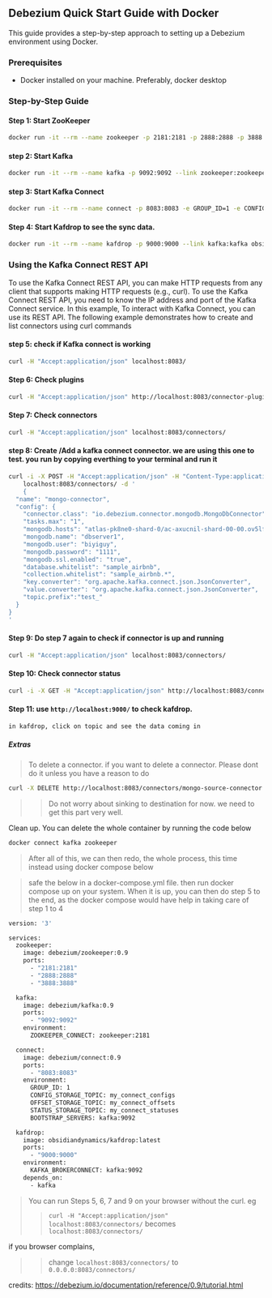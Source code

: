 ## Debezium Quick Start Guide with Docker

This guide provides a step-by-step approach to setting up a Debezium environment using Docker.

### Prerequisites

- Docker installed on your machine. Preferably, docker desktop

### Step-by-Step Guide

#### Step 1: Start ZooKeeper

```bash
docker run -it --rm --name zookeeper -p 2181:2181 -p 2888:2888 -p 3888:3888 debezium/zookeeper:0.9
```

#### step 2:  Start Kafka

```bash
docker run -it --rm --name kafka -p 9092:9092 --link zookeeper:zookeeper debezium/kafka:0.9
```

#### step 3: Start Kafka Connect

```bash
docker run -it --rm --name connect -p 8083:8083 -e GROUP_ID=1 -e CONFIG_STORAGE_TOPIC=my_connect_configs -e OFFSET_STORAGE_TOPIC=my_connect_offsets -e STATUS_STORAGE_TOPIC=my_connect_statuses --link zookeeper:zookeeper --link kafka:kafka debezium/connect:0.9
```


#### Step 4:  Start Kafdrop to see the sync data.

```bash
docker run -it --rm --name kafdrop -p 9000:9000 --link kafka:kafka obsidiandynamics/kafdrop:latest
```



### Using the Kafka Connect REST API 
To use the Kafka Connect REST API, you can make HTTP requests from any client that supports making HTTP requests (e.g., curl).
To use the Kafka Connect REST API, you need to know the IP address and port of the Kafka Connect service. In this example,
To interact with Kafka Connect, you can use its REST API. The following example demonstrates how to create and list connectors using curl commands


#### step 5: check if Kafka connect is working

```bash
curl -H "Accept:application/json" localhost:8083/ 
```
 
#### Step 6:  Check plugins

```bash
curl -H "Accept:application/json" http://localhost:8083/connector-plugins
```
  

#### Step 7:  Check connectors

```bash
curl -H "Accept:application/json" localhost:8083/connectors/
```
  
  
#### step 8: Create /Add a kafka connect connector. we are using this one to test. you run by copying everthing to your terminal and run it

```bash 
curl -i -X POST -H "Accept:application/json" -H "Content-Type:application/json" \
    localhost:8083/connectors/ -d '
    {
  "name": "mongo-connector",
  "config": {
    "connector.class": "io.debezium.connector.mongodb.MongoDbConnector",
    "tasks.max": "1",
    "mongodb.hosts": "atlas-pk8ne0-shard-0/ac-axucnil-shard-00-00.ov5lfdz.mongodb.net:27017,ac-axucnil-shard-00-01.ov5lfdz.mongodb.net:27017,ac-axucnil-shard-00-02.ov5lfdz.mongodb.net:27017",
    "mongodb.name": "dbserver1",
    "mongodb.user": "biyiguy",
    "mongodb.password": "1111",
    "mongodb.ssl.enabled": "true",
    "database.whitelist": "sample_airbnb",
    "collection.whitelist": "sample_airbnb.*",
    "key.converter": "org.apache.kafka.connect.json.JsonConverter",
    "value.converter": "org.apache.kafka.connect.json.JsonConverter",
    "topic.prefix":"test_"
  }
}
'
```


#### Step 9:  Do step 7 again to check if connector is up and running

```bash
curl -H "Accept:application/json" localhost:8083/connectors/
```



#### Step 10:  Check connector status

```bash
curl -i -X GET -H "Accept:application/json" http://localhost:8083/connectors/mmongo-connector/status
```

#### Step 11: use `http://localhost:9000/` to check kafdrop.  
`in kafdrop, click on topic and see the data coming in`


##### Extras

>To delete a connector. if you want to delete a connector. Please dont do it unless you have a reason to do
>

```bash
curl -X DELETE http://localhost:8083/connectors/mongo-source-connector
```


>> Do not worry about sinking to destination for now. we need to get this part very well.


> 
Clean up. You can delete the whole container by running the code below
>
```bash
docker connect kafka zookeeper
```

> After all of this, we can then redo, the whole process, this time instead using docker compose below
>

>safe the below in a docker-compose.yml file. then run docker compose up on your system. When it is up, you can 
then do step 5 to the end, as the docker compose would have help in taking care of step 1 to 4
>

```bash
version: '3'

services:
  zookeeper:
    image: debezium/zookeeper:0.9
    ports:
      - "2181:2181"
      - "2888:2888"
      - "3888:3888"

  kafka:
    image: debezium/kafka:0.9
    ports:
      - "9092:9092"
    environment:
      ZOOKEEPER_CONNECT: zookeeper:2181

  connect:
    image: debezium/connect:0.9
    ports:
      - "8083:8083"
    environment:
      GROUP_ID: 1
      CONFIG_STORAGE_TOPIC: my_connect_configs
      OFFSET_STORAGE_TOPIC: my_connect_offsets
      STATUS_STORAGE_TOPIC: my_connect_statuses
      BOOTSTRAP_SERVERS: kafka:9092

  kafdrop:
    image: obsidiandynamics/kafdrop:latest
    ports:
      - "9000:9000"
    environment:
      KAFKA_BROKERCONNECT: kafka:9092
    depends_on:
      - kafka

```





> You can run Steps 5, 6, 7 and 9 on your browser without the curl. eg 
>>`curl -H "Accept:application/json" localhost:8083/connectors/` becomes `localhost:8083/connectors/`

if you browser complains, 
>>change `localhost:8083/connectors/` to `0.0.0.0:8083/connectors/`
>



credits: https://debezium.io/documentation/reference/0.9/tutorial.html

